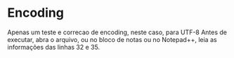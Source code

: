 # Encoding
Apenas um teste e correcao de encoding, neste caso, para UTF-8
Antes de executar, abra o arquivo, ou no bloco de notas ou no Notepad++, leia as informações das linhas 32 e 35.
